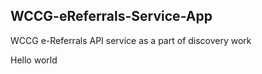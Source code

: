 ## WCCG-eReferrals-Service-App
WCCG e-Referrals API service as a part of discovery work

Hello world
